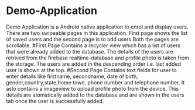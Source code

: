 # Demo-Application
Demo Application is a Android native application to enrol and display users. There are two swipeable pages in this application. First page shows the list of saved users and the second page is to add users.Both the pages are scrollable.
#First Page
  Contains a recycler view which has a list of users that were already added to the database. The details of the users are retrived from the firebase realtime-database and profile photo is taken from the storage.
  The users are added in the descending order i.e. last added user is shown at the top.
  #Second Page
  Contains text fields for user to enter details like firstname, secondname, date of birth, gender,country,state,home town, phone number and telephone number. It aslo contains a imageview to upload profile photo from the device.
  This details are atomatically added to the database and are shown in the users tab once the user is successfully added.
